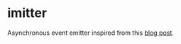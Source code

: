 # imitter

Asynchronous event emitter inspired from this [blog post](https://www.codementor.io/simenli/demystifying-asynchronous-programming-part-2-node-js-eventemitter-7r51ivby4).
